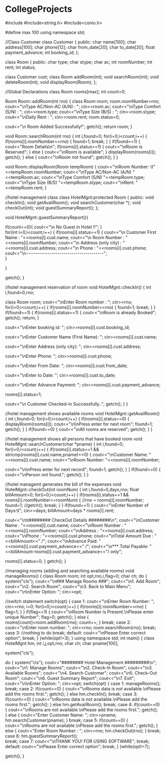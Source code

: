 # CollegeProjects
#include<iostream>
#include<string.h>
#include<conio.h>

#define max 100
using namespace std;

//Class Customer
class Customer
{
public:
char name[100];
char address[100];
char phone[12];
char from_date[20];
char to_date[20];
float payment_advance;
int booking_id;
};


class Room
{
public:
char type;
char stype;
char ac;
int roomNumber;
int rent;
int status;

class Customer cust;
class Room addRoom(int);
void searchRoom(int);
void deleteRoom(int);
void displayRoom(Room);
};

//Global Declarations
class Room rooms[max];
int count=0;


Room Room::addRoom(int rno)
{
class Room room;
room.roomNumber=rno;
cout<<"\nType AC/Non-AC (A/N) : ";
cin>>room.ac;
cout<<"\nType Comfort (S/N) : ";
cin>>room.type;
cout<<"\nType Size (B/S) : ";
cin>>room.stype;
cout<<"\nDaily Rent : ";
cin>>room.rent;
room.status=0;

cout<<"\n Room Added Successfully!";
getch();
return room;
}


void Room::searchRoom(int rno)
{
int i,found=0;
for(i=0;i<count;i++)
{
if(rooms[i].roomNumber==rno)
{
found=1;
break;
}
}
if(found==1)
{
cout<<"Room Details\n";
if(rooms[i].status==1)
{
cout<<"\nRoom is Reserved";
}
else
{
cout<<"\nRoom is available";
}
displayRoom(rooms[i]);
getch();
}
else
{
cout<<"\nRoom not found";
getch();
}
}

void Room::displayRoom(Room tempRoom)
{
cout<<"\nRoom Number: \t"<<tempRoom.roomNumber;
cout<<"\nType AC/Non-AC (A/N) "<<tempRoom.ac;
cout<<"\nType Comfort (S/N) "<<tempRoom.type;
cout<<"\nType Size (B/S) "<<tempRoom.stype;
cout<<"\nRent: "<<tempRoom.rent;
}

//hotel management class
class HotelMgnt:protected Room
{
public:
void checkIn();
void getAvailRoom();
void searchCustomer(char *);
void checkOut(int);
void guestSummaryReport();
};


void HotelMgnt::guestSummaryReport(){

if(count==0){
	cout<<"\n No Guest in Hotel !!";
}	
for(int i=0;i<count;i++)
{
if(rooms[i].status==1)
{
cout<<"\n Customer First Name : "<<rooms[i].cust.name;
cout<<"\n Room Number : "<<rooms[i].roomNumber;
cout<<"\n Address (only city) : "<<rooms[i].cust.address;
cout<<"\n Phone : "<<rooms[i].cust.phone;
cout<<"\n---------------------------------------";	
}
	
}

getch();
}

//hotel management reservation of room
void HotelMgnt::checkIn()
{
int i,found=0,rno;

class Room room;
cout<<"\nEnter Room number : ";
cin>>rno;
for(i=0;i<count;i++)
{
if(rooms[i].roomNumber==rno)
{
found=1;
break;
}
}
if(found==1)
{
if(rooms[i].status==1)
{
cout<<"\nRoom is already Booked";
getch();
return;
}

cout<<"\nEnter booking id: ";
cin>>rooms[i].cust.booking_id;

cout<<"\nEnter Customer Name (First Name): ";
cin>>rooms[i].cust.name;

cout<<"\nEnter Address (only city): ";
cin>>rooms[i].cust.address;

cout<<"\nEnter Phone: ";
cin>>rooms[i].cust.phone;

cout<<"\nEnter From Date: ";
cin>>rooms[i].cust.from_date;

cout<<"\nEnter to  Date: ";
cin>>rooms[i].cust.to_date;


cout<<"\nEnter Advance Payment: ";
cin>>rooms[i].cust.payment_advance;

rooms[i].status=1;

cout<<"\n Customer Checked-in Successfully..";
getch();
}
}


//hotel management shows available rooms
void HotelMgnt::getAvailRoom()
{
int i,found=0;
for(i=0;i<count;i++)
{
if(rooms[i].status==0)
{
displayRoom(rooms[i]);
cout<<"\n\nPress enter for next room";
found=1;
getch();
}
}
if(found==0)
{
cout<<"\nAll rooms are reserved";
getch();
}
}


//hotel management shows all persons that have booked room
void HotelMgnt::searchCustomer(char *pname)
{
int i,found=0;
for(i=0;i<count;i++)
{
if(rooms[i].status==1 && stricmp(rooms[i].cust.name,pname)==0)
{
cout<<"\nCustomer Name: "<<rooms[i].cust.name;
cout<<"\nRoom Number: "<<rooms[i].roomNumber;

cout<<"\n\nPress enter for next record";
found=1;
getch();
}
}
if(found==0)
{
cout<<"\nPerson not found.";
getch();
}
}


//hotel managemt generates the bill of the expenses
void HotelMgnt::checkOut(int roomNum)
{
int i,found=0,days,rno;
float billAmount=0;
for(i=0;i<count;i++)
{
if(rooms[i].status==1 && rooms[i].roomNumber==roomNum)
{
//rno = rooms[i].roomNumber;
found=1;
//getch();
break;
}
}
if(found==1)
{
cout<<"\nEnter Number of Days:\t";
cin>>days;
billAmount=days * rooms[i].rent;

cout<<"\n\t######## CheckOut Details ########\n";
cout<<"\nCustomer Name : "<<rooms[i].cust.name;
cout<<"\nRoom Number : "<<rooms[i].roomNumber;
cout<<"\nAddress : "<<rooms[i].cust.address;
cout<<"\nPhone : "<<rooms[i].cust.phone;
cout<<"\nTotal Amount Due : "<<billAmount<<" /";
cout<<"\nAdvance Paid: "<<rooms[i].cust.payment_advance<<" /";
cout<<"\n*** Total Payable: "<<billAmount-rooms[i].cust.payment_advance<<"/ only";

rooms[i].status=0;
}
getch();
}


//managing rooms (adding and searching available rooms)
void manageRooms()
{
class Room room;
int opt,rno,i,flag=0;
char ch;
do
{
system("cls");
cout<<"\n### Manage Rooms ###";
cout<<"\n1. Add Room";
cout<<"\n2. Search Room";
cout<<"\n3. Back to Main Menu";
cout<<"\n\nEnter Option: ";
cin>>opt;


//switch statement
switch(opt)
{
case 1:
cout<<"\nEnter Room Number: ";
cin>>rno;
i=0;
for(i=0;i<count;i++)
{
if(rooms[i].roomNumber==rno)
{
flag=1;
}
}
if(flag==1)
{
cout<<"\nRoom Number is Present.\nPlease enter unique Number";
flag=0;
getch();
}
else
{
rooms[count]=room.addRoom(rno);
count++;
}
break;
case 2:
cout<<"\nEnter room number: ";
cin>>rno;
room.searchRoom(rno);
break;
case 3:
//nothing to do
break;
default:
cout<<"\nPlease Enter correct option";
break;
}
}while(opt!=3);
}
using namespace std;
int main()
{
class HotelMgnt hm;
int i,j,opt,rno;
char ch;
char pname[100];

system("cls");

do
{
system("cls");
cout<<"######## Hotel Management #########\n";
cout<<"\n1. Manage Rooms";
cout<<"\n2. Check-In Room";
cout<<"\n3. Available Rooms";
cout<<"\n4. Search Customer";
cout<<"\n5. Check-Out Room";
cout<<"\n6. Guest Summary Report";
cout<<"\n7. Exit";
cout<<"\n\nEnter Option: ";
cin>>opt;
switch(opt)
{
case 1:
manageRooms();
break;
case 2:
if(count==0)
{
cout<<"\nRooms data is not available.\nPlease add the rooms first.";
getch();
}
else
hm.checkIn();
break;
case 3:
if(count==0)
{
cout<<"\nRooms data is not available.\nPlease add the rooms first.";
getch();
}
else
hm.getAvailRoom();
break;
case 4:
if(count==0)
{
cout<<"\nRooms are not available.\nPlease add the rooms first.";
getch();
}
else
{
cout<<"Enter Customer Name: ";
cin>>pname;
hm.searchCustomer(pname);
}
break;
case 5:
if(count==0)
{
cout<<"\nRooms are not available.\nPlease add the rooms first.";
getch();
}
else
{
cout<<"Enter Room Number : ";
cin>>rno;
hm.checkOut(rno);
}
break;
case 6:
hm.guestSummaryReport();	
break;
case 7:
cout<<"\nTHANK YOU! FOR USING SOFTWARE";
break;
default:
cout<<"\nPlease Enter correct option";
break;
}
}while(opt!=7);

getch();
}
  
